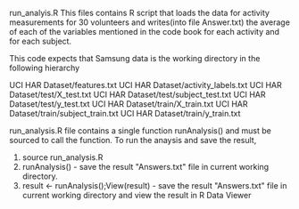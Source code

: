 run_analyis.R
This files contains R script that loads the data for activity measurements for 30 volunteers and writes(into file Answer.txt) the average of each of the variables mentioned in the code book for each activity and for each subject.

This code expects that Samsung data is the working directory in the following hierarchy

UCI HAR Dataset/features.txt
UCI HAR Dataset/activity_labels.txt
UCI HAR Dataset/test/X_test.txt
UCI HAR Dataset/test/subject_test.txt
UCI HAR Dataset/test/y_test.txt
UCI HAR Dataset/train/X_train.txt
UCI HAR Dataset/train/subject_train.txt
UCI HAR Dataset/train/y_train.txt

run_analysis.R file contains a single function runAnalysis() and must be sourced to call the function. To run the anaysis and save the result,
1. source run_analysis.R
2. runAnalysis() - save the result "Answers.txt" file in current working directory.
3. result <- runAnalysis();View(result) - save the result "Answers.txt" file in current working directory and view the result in R Data Viewer





 

